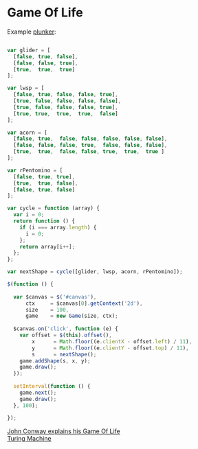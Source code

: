 Game Of Life
============

Example [plunker](http://embed.plnkr.co/njPziANhBHacAufZEAKc/preview):


``` js

var glider = [
  [false, true, false],
  [false, false, true],
  [true,  true,  true]
];

var lwsp = [
  [false, true, false, false, true],
  [true, false, false, false, false],
  [true, false, false, false, true],
  [true, true,  true,  true,  false]
];

var acorn = [
  [false, true,  false, false, false, false, false],
  [false, false, false, true,  false, false, false],
  [true,  true,  false, false, true,  true,  true ]
];

var rPentomino = [
  [false, true, true],
  [true,  true, false],
  [false, true, false]
];

var cycle = function (array) {
  var i = 0;
  return function () {
    if (i === array.length) {
      i = 0;
    };
    return array[i++];
  };
};

var nextShape = cycle([glider, lwsp, acorn, rPentomino]);

$(function () {
  
  var $canvas = $('#canvas'),
      ctx     = $canvas[0].getContext('2d'),
      size    = 100,
      game    = new Game(size, ctx);
  
  $canvas.on('click', function (e) {
    var offset = $(this).offset(),
        x      = Math.floor((e.clientX - offset.left) / 11),
        y      = Math.floor((e.clientY - offset.top) / 11),
        s      = nextShape();
    game.addShape(s, x, y);
    game.draw();
  });
  
  setInterval(function () {
    game.next();  
    game.draw();
  }, 100);
  
});
```

[John Conway explains his Game Of Life](http://www.youtube.com/watch?v=E8kUJL04ELA)  
[Turing Machine](http://www.youtube.com/watch?v=My8AsV7bA94)
